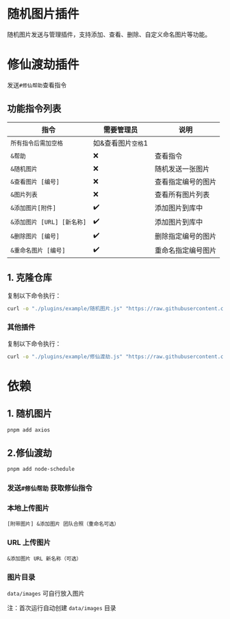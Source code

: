 # 随机图片插件

随机图片发送与管理插件，支持添加、查看、删除、自定义命名图片等功能。

# 修仙渡劫插件

发送`#修仙帮助`查看指令

## 功能指令列表

| 指令                       | 需要管理员         | 说明               |
| -------------------------- | ------------------ | ------------------ |
| `所有指令后需加空格`       | 如&查看图片`空格`1 |                    |
| `&帮助`                    | ❌                 | 查看指令           |
| `&随机图片`                | ❌                 | 随机发送一张图片   |
| `&查看图片 [编号]`         | ❌                 | 查看指定编号的图片 |
| `&图片列表`                | ❌                 | 查看所有图片列表   |
| `&添加图片[附件]`          | ✔️                 | 添加图片到库中     |
| `&添加图片 [URL] [新名称]` | ✔️                 | 添加图片到库中     |
| `&删除图片 [编号]`         | ✔️                 | 删除指定编号的图片 |
| `&重命名图片 [编号]`       | ✔️                 | 重命名指定编号图片 |

## 1. 克隆仓库

复制以下命令执行：

```bash
curl -o "./plugins/example/随机图片.js" "https://raw.githubusercontent.com/jiuzeyuli/jiujiu-plugin/main/随机图片.js"
```

### 其他插件

复制以下命令执行：

```bash
curl -o "./plugins/example/修仙渡劫.js" "https://raw.githubusercontent.com/jiuzeyuli/jiujiu-plugin/main/修仙渡劫.js"
```

# 依赖

## 1. 随机图片

```bash
pnpm add axios
```

## 2.修仙渡劫

```bash
pnpm add node-schedule
```

### 发送`#修仙帮助` 获取修仙指令

### 本地上传图片

`[附带图片] &添加图片 团队合照（重命名可选）`

### URL 上传图片

`&添加图片 URL 新名称（可选）`

### 图片目录

`data/images` 可自行放入图片

注：首次运行自动创建 `data/images` 目录

```

```
